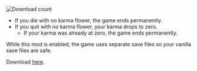 ![Download count](https://img.shields.io/github/downloads/Dual-Iron/Survival/total)

- If you die with no karma flower, the game ends permanently.
- If you quit with no karma flower, your karma drops to zero. 
  - If your karma was already at zero, the game ends permanently.

While this mod is enabled, the game uses separate save files so your vanilla save files are safe.

Download [here](https://github.com/Dual-Iron/Survival/releases/latest).
